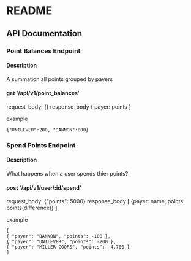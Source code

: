 # README

## API Documentation

### Point Balances Endpoint

#### Description

A summation all points grouped by payers

#### get '/api/v1/point_balances'

request_body: {}
response_body {
  payer<string>: points<int>
}

example 
```
{"UNILEVER":200, "DANNON":800}
```

### Spend Points Endpoint

#### Description

What happens when a user spends thier points?

#### post '/api/v1/user/:id/spend'

request_body: {"points": 5000<int>}
response_body [
  {payer: name<string>, points: points<int>(difference)}
]

example
```
[
{ "payer": "DANNON", "points": -100 },
{ "payer": "UNILEVER", "points": -200 },
{ "payer": "MILLER COORS", "points": -4,700 }
]
```